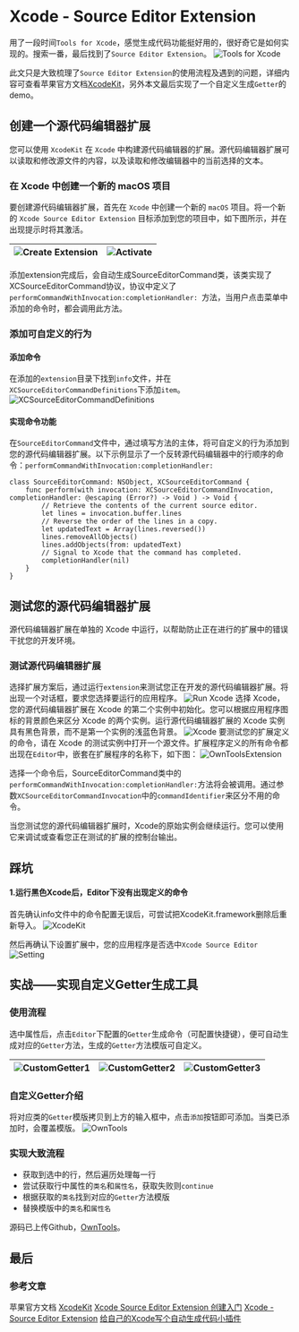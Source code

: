 # Xcode - Source Editor Extension
用了一段时间`Tools for Xcode`，感觉生成代码功能挺好用的，很好奇它是如何实现的。搜索一番，最后找到了`Source Editor Extension`。
![Tools for Xcode](https://github.com/Talon2333/OwnTools/blob/main/Images/Tools%20for%20Xcode.png)

此文只是大致梳理了`Source Editor Extension`的使用流程及遇到的问题，详细内容可查看苹果官方文档[XcodeKit](https://developer.apple.com/documentation/xcodekit?language=objc)，另外本文最后实现了一个自定义生成`Getter`的demo。


## 创建一个源代码编辑器扩展
您可以使用 `XcodeKit` 在 `Xcode` 中构建源代码编辑器的扩展。源代码编辑器扩展可以读取和修改源文件的内容，以及读取和修改编辑器中的当前选择的文本。


### 在 Xcode 中创建一个新的 macOS 项目
要创建源代码编辑器扩展，首先在 `Xcode` 中创建一个新的 `macOS` 项目。将一个新的 `Xcode Source Editor Extension` 目标添加到您的项目中，如下图所示，并在出现提示时将其激活。

![Create Extension](https://github.com/Talon2333/OwnTools/blob/main/Images/Create%20Extension.jpg)|![Activate](https://github.com/Talon2333/OwnTools/blob/main/Images/Activate.png)
---|---


添加extension完成后，会自动生成SourceEditorCommand类，该类实现了XCSourceEditorCommand协议，协议中定义了`performCommandWithInvocation:completionHandler: `方法，当用户点击菜单中添加的命令时，都会调用此方法。


### 添加可自定义的行为
#### 添加命令
在添加的`extension`目录下找到`info`文件，并在`XCSourceEditorCommandDefinitions`下添加`item`。
![XCSourceEditorCommandDefinitions](https://github.com/Talon2333/OwnTools/blob/main/Images/XCSourceEditorCommandDefinitions.png)

#### 实现命令功能
在`SourceEditorCommand`文件中，通过填写方法的主体，将可自定义的行为添加到您的源代码编辑器扩展。以下示例显示了一个反转源代码编辑器中的行顺序的命令：`performCommandWithInvocation:completionHandler:`
```
class SourceEditorCommand: NSObject, XCSourceEditorCommand {
    func perform(with invocation: XCSourceEditorCommandInvocation, completionHandler: @escaping (Error?) -> Void ) -> Void {
        // Retrieve the contents of the current source editor.
        let lines = invocation.buffer.lines
        // Reverse the order of the lines in a copy.
        let updatedText = Array(lines.reversed())
        lines.removeAllObjects()
        lines.addObjects(from: updatedText)
        // Signal to Xcode that the command has completed.
        completionHandler(nil)
    }
}
```


## 测试您的源代码编辑器扩展
源代码编辑器扩展在单独的 Xcode 中运行，以帮助防止正在进行的扩展中的错误干扰您的开发环境。

### 测试源代码编辑器扩展
选择扩展方案后，通过运行`extension`来测试您正在开发的源代码编辑器扩展。将出现一个对话框，要求您选择要运行的应用程序。
![Run Xcode](https://github.com/Talon2333/OwnTools/blob/main/Images/Run%20Xcode.jpg)
选择 Xcode，您的源代码编辑器扩展在 Xcode 的第二个实例中初始化。您可以根据应用程序图标的背景颜色来区分 Xcode 的两个实例。运行源代码编辑器扩展的 Xcode 实例具有黑色背景，而不是第一个实例的浅蓝色背景。
![Xcode](https://github.com/Talon2333/OwnTools/blob/main/Images/Xcode.jpg)
要测试您的扩展定义的命令，请在 Xcode 的测试实例中打开一个源文件。扩展程序定义的所有命令都出现在`Editor`中，嵌套在扩展程序的名称下，如下图：
![OwnToolsExtension](https://github.com/Talon2333/OwnTools/blob/main/Images/OwnToolsExtension.png)

选择一个命令后，SourceEditorCommand类中的`performCommandWithInvocation:completionHandler:`方法将会被调用。通过参数`XCSourceEditorCommandInvocation`中的`commandIdentifier`来区分不用的命令。

当您测试您的源代码编辑器扩展时，Xcode的原始实例会继续运行。您可以使用它来调试或查看您正在测试的扩展的控制台输出。

## 踩坑
#### 1.运行黑色Xcode后，Editor下没有出现定义的命令
首先确认info文件中的命令配置无误后，可尝试把XcodeKit.framework删除后重新导入。
![XcodeKit](https://github.com/Talon2333/OwnTools/blob/main/Images/XcodeKit.png)

然后再确认下设置扩展中，您的应用程序是否选中`Xcode Source Editor`
![Setting](https://github.com/Talon2333/OwnTools/blob/main/Images/Setting.png)


## 实战——实现自定义Getter生成工具
### 使用流程
选中属性后，点击`Editor`下配置的`Getter`生成命令（可配置快捷键），便可自动生成对应的`Getter`方法，生成的`Getter`方法模版可自定义。


![CustomGetter1](https://github.com/Talon2333/OwnTools/blob/main/Images/CustomGetter1.png)|![CustomGetter2](https://github.com/Talon2333/OwnTools/blob/main/Images/CustomGetter2.png)|![CustomGetter3](https://github.com/Talon2333/OwnTools/blob/main/Images/CustomGetter3.png)
---|---|---


### 自定义Getter介绍
将对应类的`Getter`模版拷贝到上方的输入框中，点击`添加`按钮即可添加。当类已添加时，会覆盖模版。
![OwnTools](https://github.com/Talon2333/OwnTools/blob/main/Images/OwnTools.png)

### 实现大致流程
* 获取到选中的行，然后遍历处理每一行
* 尝试获取行中属性的`类名`和`属性名`，获取失败则`continue`
* 根据获取的`类名`找到对应的`Getter`方法模版
* 替换模版中的`类名`和`属性名`

源码已上传Github，[OwnTools](https://github.com/Talon2333/OwnTools)。

## 最后
### 参考文章
苹果官方文档 [XcodeKit](https://developer.apple.com/documentation/xcodekit?language=objc)
[Xcode Source Editor Extension 创建入门](https://www.jianshu.com/p/8c7ca1a35574)
[Xcode - Source Editor Extension](https://juejin.cn/post/6915295119700656141)
[给自己的Xcode写个自动生成代码小插件](https://www.jianshu.com/p/06f495aaf973)
